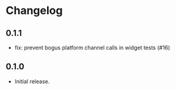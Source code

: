 # Changelog

## 0.1.1

* fix: prevent bogus platform channel calls in widget tests (#16)

## 0.1.0

* Initial release.
